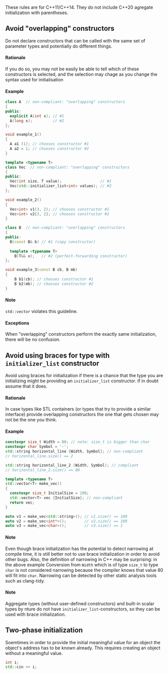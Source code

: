 These rules are for C++11/C++14. They do not include C++20 agregate initialization with parentheses.

Avoid "overlapping" constructors
------------------


Do not declare constructors that can be called with the same set of parameter types and potentially do different things. 

#### Rationale

If you do so, you may not be easily be able to tell which of these constructors is selected, and the selection may chage as you
change the syntax used for initialisation

#### Example

```c++
class A  // non-compliant: "overlapping" constructors
{
public:
  explicit A(int x); // #1
  A(long x);         // #2
};

void example_1()
{
  A a1 (1); // chooses constructor #1
  A a2 = 1; // chooses constructor #2
}

template <typename T>
class Vec  // non-compliant: "overlapping" constructors
{
public:
  Vec(int size, T value);                 // #1
  Vec(std::initializer_list<int> values); // #2
};

void example_2()
{
  Vec<int> v1(3, 2); // chooses constructor #1
  Vec<int> v2{3, 2}; // chooses constructor #2
}

class B  // non-compliant: "overlapping" constructors
{
public:
  B(const B& b) // #1 (copy constructor)
    
  template <typename T>
    B(T&& x);   // #2 (perfect-forwarding constructor)
};

void example_3(const B cb, B mb)
{
    B b1(cb); // chooses constructor #1
    B b2(mb); // chooses constructor #2
}

```

#### Note

`std::vector` violates this guideline.

#### Exceptions

When "overlapping" constructors perform the exactly same initialization, there will be no confusion. 


Avoid using braces for type with `initializer_list` constructor
--------------------------

Avoid using braces for initialization if there is a chance that the type you are initializing might be providing an `initializer_list` constructor. If in doubt assume that it does.


#### Rationale

In case types like STL containers (or types that try to provide a similar interface) provide overlapping constructors the one that gets chosen may not be the one you think.

#### Example

```c++
constexpr size_t Width = 80; // note: size_t is bigger than char
constexpr char Symbol = '-';
std::string horizontal_line {Width, Symbol}; // non-compliant
// horizontal_line.size() == 2

std::string horizontal_line_2 (Width, Symbol); // compliant
// horizontal_line_2.size() == 80

template <typename T>
std::vector<T> make_vec()
{
  constexpr size_t InitialSize = 100;
  std::vector<T> vec {InitialSize}; // non-compliant
  return vec;
}

auto v1 = make_vec<std::string>(); // v1.size() == 100
auto v2 = make_vec<int*>();        // v2.size() == 100
auto v3 = make_vec<char>();        // v3.size() == 1
```

#### Note

Even though brace initialization has the potential to detect narrowing at compile time, it is still better not to use brace initialization in order to avoid other bugs. Also, the definition of narrowing in C++ may be surprising: in the above example Conversion from `Width` which is of type `size_t` to type `char` is not considered narrowing because the compiler knows that value 80 will fit into `char`. Narrowing can be detected by other static analysis tools such as clang-tidy.

#### Note

Aggregate types (without user-defined constructors) and built-in scalar types by nture do not have `initializer_list`-constructors, so they can be used with brace initialization.


Two-phase initialization
------------------------

Soemtimes in order to provide the initial meaningful value for an object the object's address has to be known already. This requires creating an object without a meaningful value.

```c++
int i;
std::cin >> i;
```
